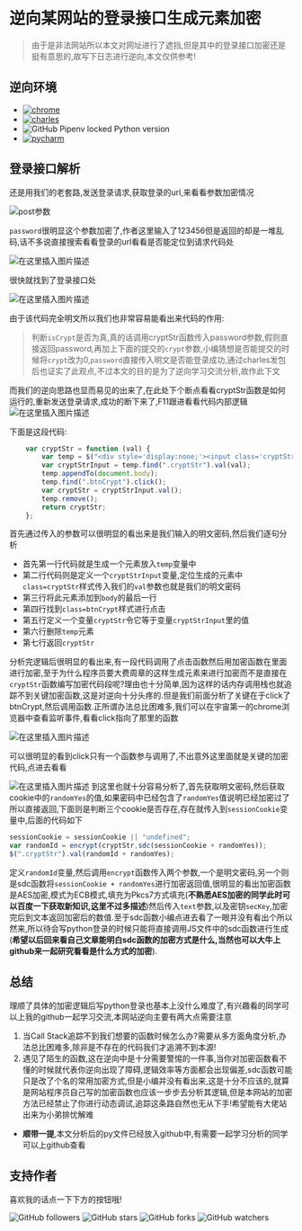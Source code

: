 # 逆向某网站的登录接口生成元素加密
> 由于是非法网站所以本文对网址进行了遮挡,但是其中的登录接口加密还是挺有意思的,故写下日志进行逆向,本文仅供参考!

## 逆向环境
* [![chrome]][chrome_url]
* [![charles]][charles_url]
* ![GitHub Pipenv locked Python version](https://img.shields.io/github/pipenv/locked/python-version/metabolize/rq-dashboard-on-heroku)
* [![pycharm]][pycharm_url]

## 登录接口解析
还是用我们的老套路,发送登录请求,获取登录的url,来看看参数加密情况

![post参数](https://img-blog.csdnimg.cn/20200311234628655.jpg)

`password`很明显这个参数加密了,作者这里输入了123456但是返回的却是一堆乱码,话不多说直接搜索看看登录的url看看是否能定位到请求代码处

![在这里插入图片描述](https://img-blog.csdnimg.cn/20200311234957962.jpg)

很快就找到了登录接口处

![在这里插入图片描述](https://img-blog.csdnimg.cn/20200311235028591.jpg)

由于该代码完全明文所以我们也非常容易能看出来代码的作用:
> 判断`isCrypt`是否为真,真的话调用cryptStr函数传入password参数,假则直接返回password,再加上下面的提交的`crypt`参数,小编猜想是否能提交的时候将`crypt`改为0,`password`直接传入明文是否能登录成功,通过charles发包后也证实了此观点,不过本文的目的是为了逆向学习交流分析,故作此下文

而我们的逆向思路也显而易见的出来了,在此处下个断点看看cryptStr函数是如何运行的,重新发送登录请求,成功的断下来了,F11跟进看看代码内部逻辑
![在这里插入图片描述](https://img-blog.csdnimg.cn/20200311235751178.jpg)

下面是这段代码:

```javascript
    var cryptStr = function (val) {
        var temp = $("<div style='display:none;'><input class='cryptStr' type='password' name='password' /><button class='btnCrypt'>submit</button></div>");
        var cryptStrInput = temp.find(".cryptStr").val(val);
        temp.appendTo(document.body);
        temp.find(".btnCrypt").click();
        var cryptStr = cryptStrInput.val();
        temp.remove();
        return cryptStr;
    };
```
首先通过传入的参数可以很明显的看出来是我们输入的明文密码,然后我们逐句分析
* 首先第一行代码就是生成一个元素放入`temp`变量中
* 第二行代码则是定义一个`cryptStrInput`变量,定位生成的元素中`class=cryptStr`样式传入我们的`val`参数也就是我们的明文密码
* 第三行将此元素添加到`body`的最后一行
* 第四行找到`class=btnCrypt`样式进行点击
* 第五行定义一个变量`cryptStr`令它等于变量`cryptStrInput`里的值
* 第六行删除`temp`元素
* 第七行返回`cryptStr`

分析完逻辑后很明显的看出来,有一段代码调用了点击函数然后用加密函数在里面进行加密,至于为什么程序员要大费周章的这样生成元素来进行加密而不是直接在`cryptStr`函数编写加密代码段呢?理由也十分简单,因为这样的话内存调用栈也就追踪不到关键加密函数,这是对逆向十分头疼的.但是我们前面分析了关键在于click了btnCrypt,然后调用函数.正所谓办法总比困难多,我们可以在宇宙第一的chrome浏览器中查看监听事件,看看click指向了那里的函数

![在这里插入图片描述](https://img-blog.csdnimg.cn/20200312005254947.jpg?x-oss-process=image/watermark,type_ZmFuZ3poZW5naGVpdGk,shadow_10,text_aHR0cHM6Ly9ibG9nLmNzZG4ubmV0L3E2Mzc4NTYx,size_16,color_FFFFFF,t_70)

可以很明显的看到click只有一个函数参与调用了,不出意外这里面就是关键的加密代码,点进去看看

![在这里插入图片描述](https://img-blog.csdnimg.cn/20200312005553848.jpg?x-oss-process=image/watermark,type_ZmFuZ3poZW5naGVpdGk,shadow_10,text_aHR0cHM6Ly9ibG9nLmNzZG4ubmV0L3E2Mzc4NTYx,size_16,color_FFFFFF,t_70)
到这里也就十分容易分析了,首先获取明文密码,然后获取cookie中的`randomYes`的值,如果密码中已经包含了`randomYes`值说明已经加密过了所以直接返回,下面则是判断三个cookie是否存在,存在就传入到`sessionCookie`变量中,后面的代码如下

```javascript
sessionCookie = sessionCookie || "undefined";
var randomId = encrypt(cryptStr,sdc(sessionCookie + randomYes));
$(".cryptStr").val(randomId + randomYes);
```
定义`randomId`变量,然后调用`encrypt`函数传入两个参数,一个是明文密码,另一个则是sdc函数将`sessionCookie + randomYes`进行加密返回值,很明显的看出加密函数是AES加密,模式为ECB模式,填充为Pkcs7方式填充(**不熟悉AES加密的同学此时可以百度一下获取新知识,这里不过多描述**)然后传入`text`参数,以及密钥`secKey`,加密完后到文本返回加密后的数值.至于sdc函数小编点进去看了一眼并没有看出个所以然来,所以待会写python登录的时候只能将直接调用JS文件中的sdc函数进行生成(**希望以后回来看自己文章能明白sdc函数的加密方式是什么,当然也可以大牛上github来一起研究看看是什么方式的加密**).

## 总结
理顺了具体的加密逻辑后写python登录也基本上没什么难度了,有兴趣看的同学可以上我的github一起学习交流,本网站逆向主要有两大点需要注意
1. 当Call Stack追踪不到我们想要的函数时候怎么办?需要从多方面角度分析,办法总比困难多,除非是不存在的代码我们才追溯不到本源!
2. 遇见了陌生的函数,这在逆向中是十分需要警惕的一件事,当你对加密函数看不懂的时候就代表你逆向出现了障碍,逻辑效率等方面都会出现偏差,sdc函数可能只是改了个名的常用加密方式,但是小编并没有看出来,这是十分不应该的,就算是网站程序员自己写的加密函数也应该一步步去分析其逻辑,但是本网站的加密方法已经禁止了你进行动态调试,追踪这条路自然也无从下手!希望能有大佬站出来为小弟排忧解难
* **顺带一提**,本文分析后的py文件已经放入github中,有需要一起学习分析的同学可以上github查看

## 支持作者
喜欢我的话点一下下方的按钮哦!

![GitHub followers](https://img.shields.io/github/followers/q6378561?style=social)
![GitHub stars](https://img.shields.io/github/stars/q6378561/js-reverse-log?style=social)
![GitHub forks](https://img.shields.io/github/forks/q6378561/js-reverse-log?style=social)
![GitHub watchers](https://img.shields.io/github/watchers/q6378561/js-reverse-log?style=social)

[chrome]: https://img.shields.io/badge/chrome-80.0.3987.122-ff69b4
[chrome_url]: https://www.google.com/chrome/
[charles]: https://img.shields.io/badge/charles-v3.11.2-brightgreen
[charles_url]: https://www.charlesproxy.com/
[pycharm]: https://img.shields.io/badge/pycharm-professional-red
[pycharm_url]: https://www.jetbrains.com/pycharm/


